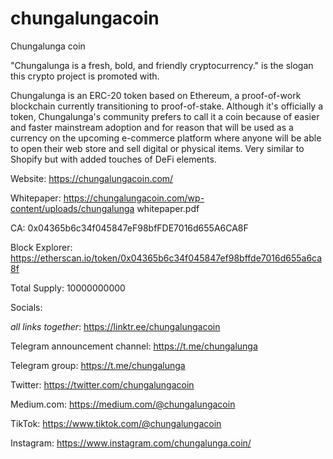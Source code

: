 # chungalungacoin
Chungalunga coin

"Chungalunga is a fresh, bold, and friendly cryptocurrency." is the slogan this crypto project is promoted with.

Chungalunga is an ERC-20 token based on Ethereum, a proof-of-work blockchain currently transitioning to proof-of-stake.
Although it's officially a token, Chungalunga's community prefers to call it a coin because of easier and faster mainstream adoption and for reason that will be used as a currency on the upcoming e-commerce platform where anyone will be able to open their web store and sell digital or physical items. Very similar to Shopify but with added touches of DeFi elements.

Website:
https://chungalungacoin.com/

Whitepaper:
https://chungalungacoin.com/wp-content/uploads/chungalunga whitepaper.pdf

CA:
0x04365b6c34f045847eF98bfFDE7016d655A6CA8F

Block Explorer:
https://etherscan.io/token/0x04365b6c34f045847ef98bffde7016d655a6ca8f

Total Supply:
10000000000


Socials:

*all links together*:
https://linktr.ee/chungalungacoin


Telegram announcement channel:
https://t.me/chungalunga

Telegram group:
https://t.me/chungalunga

Twitter:
https://twitter.com/chungalungacoin

Medium.com:
https://medium.com/@chungalungacoin

TikTok:
https://www.tiktok.com/@chungalungacoin

Instagram:
https://www.instagram.com/chungalunga.coin/
